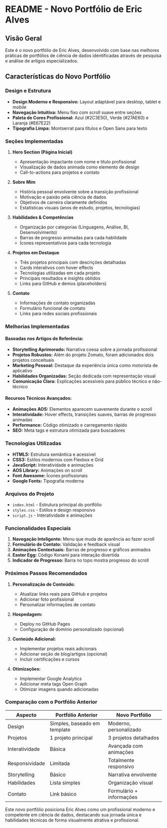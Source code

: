 # README - Novo Portfólio de Eric Alves

## Visão Geral

Este é o novo portfólio de Eric Alves, desenvolvido com base nas melhores práticas de portfólios de ciência de dados identificadas através de pesquisa e análise de artigos especializados.

## Características do Novo Portfólio

### Design e Estrutura
- **Design Moderno e Responsivo:** Layout adaptável para desktop, tablet e mobile
- **Navegação Intuitiva:** Menu fixo com scroll suave entre seções
- **Paleta de Cores Profissional:** Azul (#2C3E50), Verde (#27AE60) e Laranja (#E67E22)
- **Tipografia Limpa:** Montserrat para títulos e Open Sans para texto

### Seções Implementadas

1. **Hero Section (Página Inicial)**
   - Apresentação impactante com nome e título profissional
   - Visualização de dados animada como elemento de design
   - Call-to-actions para projetos e contato

2. **Sobre Mim**
   - História pessoal envolvente sobre a transição profissional
   - Motivação e paixão pela ciência de dados
   - Objetivos de carreira claramente definidos
   - Estatísticas visuais (anos de estudo, projetos, tecnologias)

3. **Habilidades & Competências**
   - Organização por categorias (Linguagens, Análise, BI, Desenvolvimento)
   - Barras de progresso animadas para cada habilidade
   - Ícones representativos para cada tecnologia

4. **Projetos em Destaque**
   - Três projetos principais com descrições detalhadas
   - Cards interativos com hover effects
   - Tecnologias utilizadas em cada projeto
   - Principais resultados e insights obtidos
   - Links para GitHub e demos (placeholders)

5. **Contato**
   - Informações de contato organizadas
   - Formulário funcional de contato
   - Links para redes sociais profissionais

### Melhorias Implementadas

#### Baseadas nos Artigos de Referência:
- **Storytelling Aprimorado:** Narrativa coesa sobre a jornada profissional
- **Projetos Robustos:** Além do projeto Zomato, foram adicionados dois projetos conceituais
- **Marketing Pessoal:** Destaque da experiência única como motorista de aplicativo
- **Habilidades Organizadas:** Seção dedicada com representação visual
- **Comunicação Clara:** Explicações acessíveis para público técnico e não-técnico

#### Recursos Técnicos Avançados:
- **Animações AOS:** Elementos aparecem suavemente durante o scroll
- **Interatividade:** Hover effects, transições suaves, barras de progresso animadas
- **Performance:** Código otimizado e carregamento rápido
- **SEO:** Meta tags e estrutura otimizada para buscadores

### Tecnologias Utilizadas

- **HTML5:** Estrutura semântica e acessível
- **CSS3:** Estilos modernos com Flexbox e Grid
- **JavaScript:** Interatividade e animações
- **AOS Library:** Animações on scroll
- **Font Awesome:** Ícones profissionais
- **Google Fonts:** Tipografia moderna

### Arquivos do Projeto

- `index.html` - Estrutura principal do portfólio
- `styles.css` - Estilos e design responsivo
- `script.js` - Interatividade e animações

### Funcionalidades Especiais

1. **Navegação Inteligente:** Menu que muda de aparência ao fazer scroll
2. **Formulário de Contato:** Validação e feedback visual
3. **Animações Contextuais:** Barras de progresso e gráficos animados
4. **Easter Egg:** Código Konami para interação divertida
5. **Indicador de Progresso:** Barra no topo mostra progresso do scroll

### Próximos Passos Recomendados

1. **Personalização de Conteúdo:**
   - Atualizar links reais para GitHub e projetos
   - Adicionar foto profissional
   - Personalizar informações de contato

2. **Hospedagem:**
   - Deploy no GitHub Pages
   - Configuração de domínio personalizado (opcional)

3. **Conteúdo Adicional:**
   - Implementar projetos reais adicionais
   - Adicionar seção de blog/artigos (opcional)
   - Incluir certificações e cursos

4. **Otimizações:**
   - Implementar Google Analytics
   - Adicionar meta tags Open Graph
   - Otimizar imagens quando adicionadas

### Comparação com o Portfólio Anterior

| Aspecto | Portfólio Anterior | Novo Portfólio |
|---------|-------------------|----------------|
| Design | Simples, baseado em template | Moderno, personalizado |
| Projetos | 1 projeto principal | 3 projetos detalhados |
| Interatividade | Básica | Avançada com animações |
| Responsividade | Limitada | Totalmente responsivo |
| Storytelling | Básico | Narrativa envolvente |
| Habilidades | Lista simples | Organização visual |
| Contato | Link básico | Formulário + informações |

Este novo portfólio posiciona Eric Alves como um profissional moderno e competente em ciência de dados, destacando sua jornada única e habilidades técnicas de forma visualmente atrativa e profissional.

